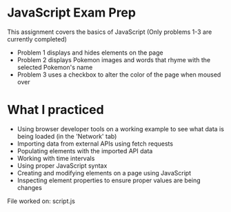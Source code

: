 # JavaScript Exam Prep
This assignment covers the basics of JavaScript (Only problems 1-3 are currently completed)
* Problem 1 displays and hides elements on the page
* Problem 2 displays Pokemon images and words that rhyme with the selected Pokemon's name
* Problem 3 uses a checkbox to alter the color of the page when moused over

# What I practiced
* Using browser developer tools on a working example to see what data is being loaded (in the 'Network' tab)
* Importing data from external APIs using fetch requests
* Populating elements with the imported API data
* Working with time intervals
* Using proper JavaScript syntax
* Creating and modifying elements on a page using JavaScript
* Inspecting element properties to ensure proper values are being changes

File worked on: script.js
